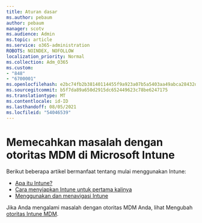 ```yaml
---
title: Aturan dasar
ms.author: pebaum
author: pebaum
manager: scotv
ms.audience: Admin
ms.topic: article
ms.service: o365-administration
ROBOTS: NOINDEX, NOFOLLOW
localization_priority: Normal
ms.collection: Adm_O365
ms.custom:
- "848"
- "6700001"
ms.openlocfilehash: e2bc74fb2b38140114455f9a923a07b5a5403aa49abca28432dd617db965b294
ms.sourcegitcommit: b5f7da89a650d2915dc652449623c78be6247175
ms.translationtype: MT
ms.contentlocale: id-ID
ms.lasthandoff: 08/05/2021
ms.locfileid: "54046539"
---
```

# <a name="troubleshoot-issues-with-mdm-authority-in-microsoft-intune"></a>Memecahkan masalah dengan otoritas MDM di Microsoft Intune

Berikut beberapa artikel bermanfaat tentang mulai menggunakan Intune:

- [Apa itu Intune?](https://docs.microsoft.com/intune/what-is-intune)
- [Cara menyiapkan Intune untuk pertama kalinya](https://docs.microsoft.com/intune/setup-steps)
- [Menggunakan dan menavigasi Intune](https://docs.microsoft.com/intune/tutorial-walkthrough-intune-portal)

Jika Anda mengalami masalah dengan otoritas MDM Anda, lihat Mengubah [otoritas Intune MDM](https://docs.microsoft.com/alchemyinsights/change-mdm-authority).